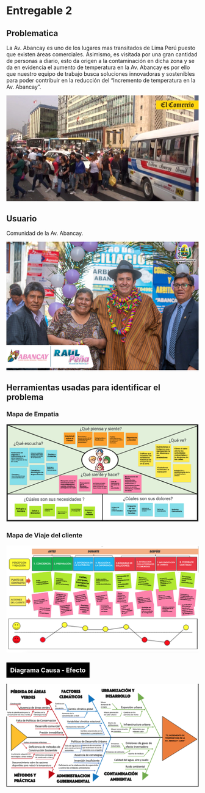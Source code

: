 <h1>Entregable 2</h1>
<h2>Problematica</h2>
<p>La Av. Abancay es uno de los lugares mas transitados de Lima Perú puesto que existen áreas comerciales. Asimismo, es visitada por una gran cantidad de personas a diario, esto da origen a la contaminación en dicha zona y se da en evidencia el aumento de temperatura en la Av. Abancay es por ello que nuestro equipo de trabajo busca soluciones innovadoras y sostenibles para poder contribuir en la reducción del “Incremento de temperatura en la Av. Abancay”.</p>
<img src="../../Imagenes/I_E_2/lima-27.webp">
<h2>Usuario</h2>

<p>Comunidad de la Av. Abancay.</p>

<img src="../../Imagenes/I_E_2/jjj.jpeg" width=600px>
<h2>Herramientas usadas para identificar el problema</h2>

<h3>Mapa de Empatia</h3>

<img src="../../Imagenes/I_E_2/empatia.png">

<h3>Mapa de Viaje del cliente</h3>

<img src="../../Imagenes/I_E_2/journey.png">
<h3 style="background-color: black; color: white; display: inline-block; padding: 10px;">Diagrama Causa - Efecto </h3>

<img src="../../Imagenes/I_E_2/Espina.png">